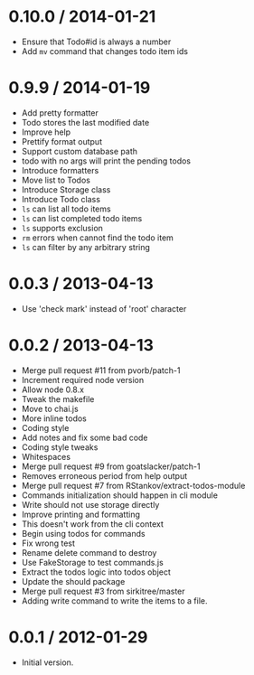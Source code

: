 
0.10.0 / 2014-01-21
==================

  * Ensure that Todo#id is always a number
  * Add `mv` command that changes todo item ids

0.9.9 / 2014-01-19
==================

  * Add pretty formatter
  * Todo stores the last modified date
  * Improve help
  * Prettify format output
  * Support custom database path
  * todo with no args will print the pending todos
  * Introduce formatters
  * Move list to Todos
  * Introduce Storage class
  * Introduce Todo class
  * `ls` can list all todo items
  * `ls` can list completed todo items
  * `ls` supports exclusion
  * `rm` errors when cannot find the todo item
  * `ls` can filter by any arbitrary string

0.0.3 / 2013-04-13
==================

  * Use 'check mark' instead of 'root' character

0.0.2 / 2013-04-13
==================

  * Merge pull request #11 from pvorb/patch-1
  * Increment required node version
  * Allow node 0.8.x
  * Tweak the makefile
  * Move to chai.js
  * More inline todos
  * Coding style
  * Add notes and fix some bad code
  * Coding style tweaks
  * Whitespaces
  * Merge pull request #9 from goatslacker/patch-1
  * Removes erroneous period from help output
  * Merge pull request #7 from RStankov/extract-todos-module
  * Commands initialization should happen in cli module
  * Write should not use storage directly
  * Improve printing and formatting
  * This doesn't work from the cli context
  * Begin using todos for commands
  * Fix wrong test
  * Rename delete command to destroy
  * Use FakeStorage to test commands.js
  * Extract the todos logic into todos object
  * Update the should package
  * Merge pull request #3 from sirkitree/master
  * Adding write command to write the items to a file.

0.0.1 / 2012-01-29
==================

  * Initial version.
